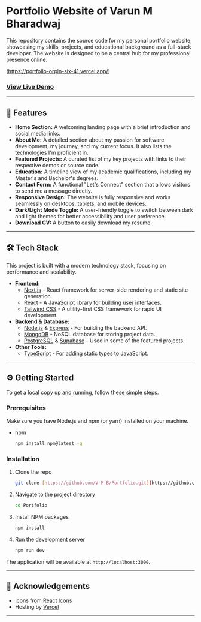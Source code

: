 # Portfolio Website of Varun M Bharadwaj

This repository contains the source code for my personal portfolio website, showcasing my skills, projects, and educational background as a full-stack developer. The website is designed to be a central hub for my professional presence online.

(https://portfolio-orpin-six-41.vercel.app/)

### [View Live Demo](https://portfolio-orpin-six-41.vercel.app/)

---

## 🚀 Features

* **Home Section:** A welcoming landing page with a brief introduction and social media links.
* **About Me:** A detailed section about my passion for software development, my journey, and my current focus. It also lists the technologies I'm proficient in.
* **Featured Projects:** A curated list of my key projects with links to their respective demos or source code.
* **Education:** A timeline view of my academic qualifications, including my Master's and Bachelor's degrees.
* **Contact Form:** A functional "Let's Connect" section that allows visitors to send me a message directly.
* **Responsive Design:** The website is fully responsive and works seamlessly on desktops, tablets, and mobile devices.
* **Dark/Light Mode Toggle:** A user-friendly toggle to switch between dark and light themes for better accessibility and user preference.
* **Download CV:** A button to easily download my resume.

---

## 🛠️ Tech Stack

This project is built with a modern technology stack, focusing on performance and scalability.

* **Frontend:**
    * [Next.js](https://nextjs.org/) - React framework for server-side rendering and static site generation.
    * [React](https://reactjs.org/) - A JavaScript library for building user interfaces.
    * [Tailwind CSS](https://tailwindcss.com/) - A utility-first CSS framework for rapid UI development.
* **Backend & Database:**
    * [Node.js](https://nodejs.org/) & [Express](https://expressjs.com/) - For building the backend API.
    * [MongoDB](https://www.mongodb.com/) - NoSQL database for storing project data.
    * [PostgreSQL](https://www.postgresql.org/) & [Supabase](https://supabase.io/) - Used in some of the featured projects.
* **Other Tools:**
    * [TypeScript](https://www.typescriptlang.org/) - For adding static types to JavaScript.

---

## ⚙️ Getting Started

To get a local copy up and running, follow these simple steps.

### Prerequisites

Make sure you have Node.js and npm (or yarn) installed on your machine.
* npm
    ```sh
    npm install npm@latest -g
    ```

### Installation

1.  Clone the repo
    ```sh
    git clone [https://github.com/V-M-B/Portfolio.git](https://github.com/V-M-B/Portfolio.git)
    ```
2.  Navigate to the project directory
    ```sh
    cd Portfolio
    ```
3.  Install NPM packages
    ```sh
    npm install
    ```
4.  Run the development server
    ```sh
    npm run dev
    ```

The application will be available at `http://localhost:3000`.

---

## 🙏 Acknowledgements

* Icons from [React Icons](https://react-icons.github.io/react-icons)
* Hosting by [Vercel](https://vercel.com/)

---
